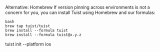 Alternative: Homebrew
If version pinning across environments is not a concern for you, you can install Tuist using Homebrew and our formulas:

```ㅣ
bash
brew tap tuist/tuist
brew install --formula tuist
brew install --formula tuist@x.y.z
```

tuist init --platform ios
